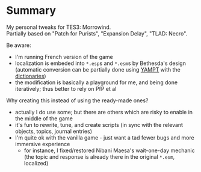 # Summary
My personal tweaks for TES3: Morrowind.  
Partially based on "Patch for Purists", "Expansion Delay", "TLAD: Necro".  

Be aware:
- I'm running French version of the game
- localization is embeded into `*.esp`s and `*.esm`s by Bethesda's design (automatic conversion can be partially done using [YAMPT](https://github.com/raffll/yampt) with the [dictionaries](https://www.nexusmods.com/morrowind/mods/44518/))
- the modification is basically a playground for me, and being done iteratively; thus better to rely on PfP et al

Why creating this instead of using the ready-made ones?
- actually I do use some; but there are others which are risky to enable in the middle of the game
- it's fun to rewrite, tune, and create scripts (in sync with the relevant objects, topics, journal entries)
- I'm quite ok with the vanilla game - just want a tad fewer bugs and more immersive experience
  - for instance, I fixed/restored Nibani Maesa's wait-one-day mechanic (the topic and response is already there in the original `*.esm`, localized)
